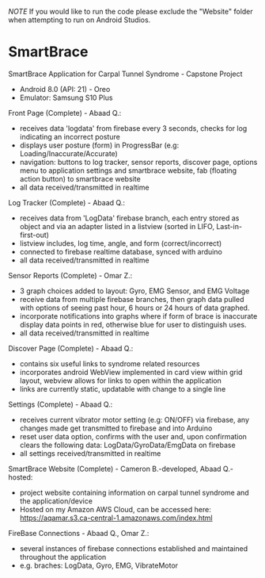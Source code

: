 *NOTE* If you would like to run the code please exclude the "Website" folder when attempting to run on Android Studios.

# SmartBrace

SmartBrace Application for Carpal Tunnel Syndrome - Capstone Project

- Android 8.0 (API: 21) - Oreo
- Emulator: Samsung S10 Plus

Front Page (Complete) - Abaad Q.:
- receives data 'logdata' from firebase every 3 seconds,
   checks for log indicating an incorrect posture
- displays user posture (form) in ProgressBar (e.g: Loading/Inaccurate/Accurate)
- navigation: 
   buttons to log tracker, sensor reports, discover page,
   options menu to application settings and smartbrace website,
   fab (floating action button) to smartbrace website
- all data received/transmitted in realtime
 
Log Tracker (Complete) - Abaad Q.:
- receives data from 'LogData' firebase branch,
   each entry stored as object and via an adapter listed
   in a listview (sorted in LIFO, Last-in-first-out)
- listview includes, log time, angle, and form (correct/incorrect)
- connected to firebase realtime database, synced with arduino
- all data received/transmitted in realtime

Sensor Reports (Complete) - Omar Z.:
- 3 graph choices added to layout: Gyro, EMG Sensor, and EMG Voltage
- receive data from multiple firebase branches, then graph data pulled
  with options of seeing past hour, 6 hours or 24 hours of data graphed.
- incorporate notifications into graphs where if form of brace is inaccurate
  display data points in red, otherwise blue for user to distinguish uses.
- all data received/transmitted in realtime

Discover Page (Complete) - Abaad Q.:
- contains six useful links to syndrome related resources
- incorporates android WebView implemented in card view within grid layout,
   webview allows for links to open within the application
- links are currently static, updatable with change to a single line

Settings (Complete) - Abaad Q.:
- receives current vibrator motor setting (e.g: ON/OFF) via firebase,
   any changes made get transmitted to firebase and into Arduino
- reset user data option, confirms with the user and,
   upon confirmation clears the following data: LogData/GyroData/EmgData on firebase
- all settings received/transmitted in realtime

SmartBrace Website (Complete) - Cameron B.-developed, Abaad Q.-hosted:
- project website containing information on carpal tunnel syndrome and the application/device
- Hosted on my Amazon AWS Cloud, 
   can be accessed here: https://aqamar.s3.ca-central-1.amazonaws.com/index.html
 
FireBase Connections - Abaad Q., Omar Z.:
- several instances of firebase connections established and maintained throughout the application
- e.g. braches: LogData, Gyro, EMG, VibrateMotor
 
 
